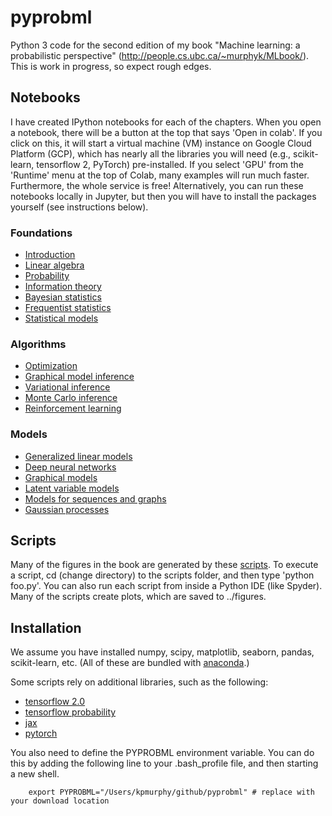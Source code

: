 # pyprobml
Python 3 code for the second edition of my book "Machine learning: a probabilistic perspective" (http://people.cs.ubc.ca/~murphyk/MLbook/). This is work in progress, so expect rough edges.

## Notebooks

I have created IPython notebooks for each of the chapters. When you open a notebook, there will be a button at the top that says 'Open in colab'. If you click on this, it will start a virtual machine (VM) instance on Google Cloud Platform (GCP), which has nearly all the libraries you will need (e.g., scikit-learn, tensorflow 2, PyTorch) pre-installed. If you select 'GPU' from the 'Runtime' menu at the top of Colab, many examples will run much faster. Furthermore, the whole service is free! Alternatively, you can run these notebooks locally in Jupyter, but then you will have to install the packages yourself (see instructions below).

### Foundations
* [Introduction](https://github.com/probml/pyprobml/blob/master/notebooks/intro/intro.ipynb)
* [Linear algebra](https://github.com/probml/pyprobml/blob/master/notebooks/linalg/linalg.ipynb)
* [Probability](https://github.com/probml/pyprobml/blob/master/notebooks/prob/prob.ipynb)
* [Information theory](https://github.com/probml/pyprobml/blob/master/notebooks/info/info.ipynb)
* [Bayesian statistics](https://github.com/probml/pyprobml/blob/master/notebooks/bayes/bayes.ipynb)
* [Frequentist statistics](https://github.com/probml/pyprobml/blob/master/notebooks/freq/freq.ipynb)
* [Statistical models](https://github.com/probml/pyprobml/blob/master/notebooks/statmod/statmod.ipynb)

### Algorithms
* [Optimization](https://github.com/probml/pyprobml/blob/master/notebooks/opt/opt.ipynb)
* [Graphical model inference](https://github.com/probml/pyprobml/blob/master/notebooks/pgminf/pgminf.ipynb)
* [Variational inference](https://github.com/probml/pyprobml/blob/master/notebooks/vi/vi.ipynb)   
* [Monte Carlo inference](https://github.com/probml/pyprobml/blob/master/notebooks/mc/mc.ipynb)
* [Reinforcement learning](https://github.com/probml/pyprobml/blob/master/notebooks/rl/rl.ipynb)

### Models
* [Generalized linear models](https://github.com/probml/pyprobml/blob/master/notebooks/glm/glm.ipynb)
* [Deep neural networks](https://github.com/probml/pyprobml/blob/master/notebooks/dnn/dnn.ipynb)
* [Graphical models](https://github.com/probml/pyprobml/blob/master/notebooks/pgm/pgm.ipynb)
* [Latent variable models](https://github.com/probml/pyprobml/blob/master/notebooks/lvm/lvm.ipynb)
* [Models for sequences and graphs](https://github.com/probml/pyprobml/blob/master/notebooks/seq/seq.ipynb)
* [Gaussian processes](https://github.com/probml/pyprobml/blob/master/notebooks/gp/gp.ipynb)


## Scripts

Many of the figures in the book are generated by these  [scripts](scripts). To execute a script, cd (change directory) to the scripts folder, and then type 'python foo.py'. You can also run each script from inside a Python IDE (like Spyder).
Many of the scripts create plots, which are saved to ../figures.



## Installation

We assume you have installed numpy, scipy, matplotlib, seaborn, pandas, scikit-learn, etc.
(All of these are bundled with [anaconda](https://www.anaconda.com/distribution/).)

Some scripts rely on additional libraries, such as the following: 
- [tensorflow 2.0](https://www.tensorflow.org/)
- [tensorflow probability](https://www.tensorflow.org/probability)
- [jax](https://github.com/google/jax)
- [pytorch](https://pytorch.org/)

You also need to define the PYPROBML environment variable.
You can do this by adding the following
line to your .bash_profile file, and then starting a new shell.
```
    export PYPROBML="/Users/kpmurphy/github/pyprobml" # replace with your download location
```
